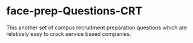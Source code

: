 # face-prep-Questions-CRT
This another set of campus recruitment preparation questions which are relatively easy to crack service based companies.
